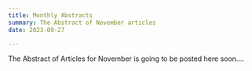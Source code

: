 ```yaml
---
title: Monthly Abstracts
summary: The Abstract of November articles
date: 2023-09-27

---
```


The Abstract of Articles for November is going to be posted here soon....